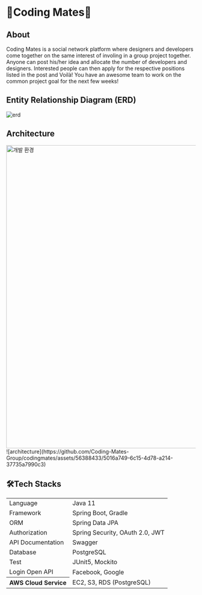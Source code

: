 # 🎉Coding Mates🎉
## About
Coding Mates is a social network platform where designers and developers come together on the same interest of involing in a group project together. Anyone can post his/her idea and allocate the number of developers and designers. Interested people can then apply for the respective positions listed in the post and Voilà! You have an awesome team to work on the common project goal for the next few weeks!

## Entity Relationship Diagram (ERD)
![erd](https://github.com/Coding-Mates-Group/codingmates/assets/56388433/014478df-eae3-4ab0-b448-daec889d8ea5)

## Architecture 
<img width="803" alt="개발 환경" src="https://github.com/Coding-Mates-Group/codingmates/assets/56388433/5016a749-6c15-4d78-a214-37735a7990c3.png">
![architecture](https://github.com/Coding-Mates-Group/codingmates/assets/56388433/5016a749-6c15-4d78-a214-37735a7990c3) 

## 🛠Tech Stacks
<table>
	<tr><td>Language</td><td>Java 11</td></tr>
	<tr><td>Framework</td><td>Spring Boot, Gradle</td></tr>
	<tr><td>ORM</td><td>Spring Data JPA</td></tr>
	<tr><td>Authorization</td><td>Spring Security, OAuth 2.0, JWT</td></tr>
	<tr><td>API Documentation</td><td>Swagger</td></tr>
	<tr><td>Database</td><td>PostgreSQL</td></tr>
	<tr><td>Test</td><td>JUnit5, Mockito</td></tr>
	<tr><td>Login Open API</td><td>Facebook, Google </td></tr>
	<tr><th>AWS Cloud Service</th><td colspan="2">EC2, S3, RDS (PostgreSQL)</td></tr>
</table>
